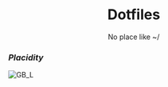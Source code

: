 <p align = "center"><h1 align="center">Dotfiles</h1></p>
<p align = "center">No place like ~/</p>

### <i>Placidity</i>
![GB_L](https://github.com/MujtabaAsim/dots/assets/62666332/69129426-2c09-41fe-aa28-7c81f2aeaefd)